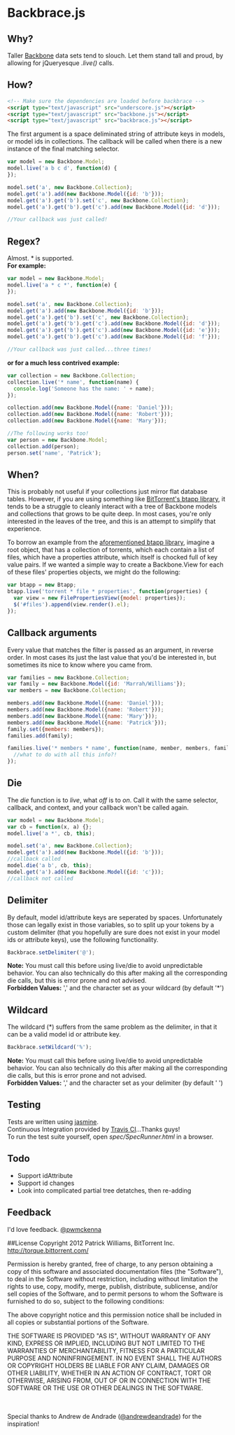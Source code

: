 # Backbrace.js

## Why?
Taller [Backbone](https://github.com/documentcloud/backbone) data sets tend to slouch. Let them stand tall and proud, by allowing for jQueryesque *.live()* calls.
## How?
```html
<!-- Make sure the dependencies are loaded before backbrace -->
<script type="text/javascript" src="underscore.js"></script>
<script type="text/javascript" src="backbone.js"></script>
<script type="text/javascript" src="backbrace.js"></script>
```
The first argument is a space deliminated string of attribute keys in models, or model ids in collections. The callback will be called when there is a new instance of the final matching selector.
```js
var model = new Backbone.Model;
model.live('a b c d', function(d) {
});

model.set('a', new Backbone.Collection);
model.get('a').add(new Backbone.Model({id: 'b'}));
model.get('a').get('b').set('c', new Backbone.Collection);
model.get('a').get('b').get('c').add(new Backbone.Model({id: 'd'}));

//Your callback was just called!
```
## Regex?
Almost. * is supported.  
__For example:__
```js
var model = new Backbone.Model;
model.live('a * c *', function(e) {
});

model.set('a', new Backbone.Collection);
model.get('a').add(new Backbone.Model({id: 'b'}));
model.get('a').get('b').set('c', new Backbone.Collection);
model.get('a').get('b').get('c').add(new Backbone.Model({id: 'd'}));
model.get('a').get('b').get('c').add(new Backbone.Model({id: 'e'}));
model.get('a').get('b').get('c').add(new Backbone.Model({id: 'f'}));

//Your callback was just called...three times!
```
__or for a much less contrived example:__
```js
var collection = new Backbone.Collection;
collection.live('* name', function(name) {
  console.log('Someone has the name: ' + name);
});

collection.add(new Backbone.Model({name: 'Daniel'}));
collection.add(new Backbone.Model({name: 'Robert'}));
collection.add(new Backbone.Model({name: 'Mary'}));

//The following works too!
var person = new Backbone.Model;
collection.add(person);
person.set('name', 'Patrick');
```
## When?
This is probably not useful if your collections just mirror flat database tables. However, if you are using something like [BitTorrent's btapp library](http://github.com/pwmckenna/btapp/), it tends to be a struggle to cleanly interact with a tree of Backbone models and collections that grows to be quite deep. In most cases, you're only interested in the leaves of the tree, and this is an attempt to simplify that experience.  


To borrow an example from the [aforementioned btapp library](http://github.com/pwmckenna/btapp/), imagine a root object, that has a collection of torrents, which each contain a list of files, which have a properties attribute, which itself is chocked full of key value pairs. If we wanted a simple way to create a Backbone.View for each of these files' properties objects, we might do the following:
```js
var btapp = new Btapp;
btapp.live('torrent * file * properties', function(properties) {
  var view = new FilePropertiesView({model: properties});
  $('#files').append(view.render().el);
});
```

## Callback arguments
Every value that matches the filter is passed as an argument, in reverse order. In most cases its just the last value that you'd be interested in, but sometimes its nice to know where you came from.

```js
var families = new Backbone.Collection;
var family = new Backbone.Model({id: 'Marrah/Williams'});
var members = new Backbone.Collection;

members.add(new Backbone.Model({name: 'Daniel'}));
members.add(new Backbone.Model({name: 'Robert'}));
members.add(new Backbone.Model({name: 'Mary'}));
members.add(new Backbone.Model({name: 'Patrick'}));
family.set({members: members});
families.add(family);

families.live('* members * name', function(name, member, members, family) {
  //what to do with all this info?!
});
```
## Die
The *die* function is to *live*, what *off* is to *on*. Call it with the same selector, callback, and context, and your callback won't be called again.
```js
var model = new Backbone.Model;
var cb = function(x, a) {};
model.live('a *', cb, this);

model.set('a', new Backbone.Collection);
model.get('a').add(new Backbone.Model({id: 'b'}));
//callback called
model.die('a b', cb, this);
model.get('a').add(new Backbone.Model({id: 'c'}));
//callback not called
```

## Delimiter
By default, model id/attribute keys are seperated by spaces. Unfortunately those can legally exist in those
variables, so to split up your tokens by a custom delimiter (that you hopefully are sure does not exist in your model ids or attribute keys), use the following functionality.
```js
Backbrace.setDelimiter('@');
```
__Note:__ You must call this before using live/die to avoid unpredictable behavior. You can also technically do this after making all the corresponding die calls, but this is error prone and not advised.  
__Forbidden Values:__ ',' and the character set as your wildcard (by default '*')

## Wildcard
The wildcard (*) suffers from the same problem as the delimiter, in that it can be a valid model id or attribute key.
```js
Backbrace.setWildcard('%');
```

__Note:__ You must call this before using live/die to avoid unpredictable behavior. You can also technically do this after making all the corresponding die calls, but this is error prone and not advised.  
__Forbidden Values:__ ',' and the character set as your delimiter (by default ' ')

## Testing
Tests are written using [jasmine](https://github.com/pivotal/jasmine).  
Continuous Integration provided by [Travis CI](http://travis-ci.org/#!/pwmckenna/backbrace)...Thanks guys!  
To run the test suite yourself, open *spec/SpecRunner.html* in a browser.  


## Todo
- Support idAttribute
- Support id changes
- Look into complicated partial tree detatches, then re-adding

## Feedback
I'd love feedback. [@pwmckenna](https://twitter.com/#!/pwmckenna)

##License
Copyright 2012 Patrick Williams, BitTorrent Inc.  
http://torque.bittorrent.com/

Permission is hereby granted, free of charge, to any person obtaining
a copy of this software and associated documentation files (the
"Software"), to deal in the Software without restriction, including
without limitation the rights to use, copy, modify, merge, publish,
distribute, sublicense, and/or sell copies of the Software, and to
permit persons to whom the Software is furnished to do so, subject to
the following conditions:

The above copyright notice and this permission notice shall be
included in all copies or substantial portions of the Software.

THE SOFTWARE IS PROVIDED "AS IS", WITHOUT WARRANTY OF ANY KIND,
EXPRESS OR IMPLIED, INCLUDING BUT NOT LIMITED TO THE WARRANTIES OF
MERCHANTABILITY, FITNESS FOR A PARTICULAR PURPOSE AND
NONINFRINGEMENT. IN NO EVENT SHALL THE AUTHORS OR COPYRIGHT HOLDERS BE
LIABLE FOR ANY CLAIM, DAMAGES OR OTHER LIABILITY, WHETHER IN AN ACTION
OF CONTRACT, TORT OR OTHERWISE, ARISING FROM, OUT OF OR IN CONNECTION
WITH THE SOFTWARE OR THE USE OR OTHER DEALINGS IN THE SOFTWARE.

<br><br>
Special thanks to Andrew de Andrade ([@andrewdeandrade](https://twitter.com/#!/andrewdeandrade)) for the inspiration!
